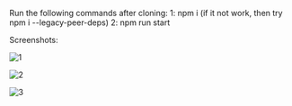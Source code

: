 Run the following commands after cloning:
1: npm i (if it not work, then try npm i --legacy-peer-deps)
2: npm run start

Screenshots:

![1](https://github.com/DadhSahb/E-learning/assets/88159702/b3a3642b-9f3d-4569-a232-ad4f88621036)

![2](https://github.com/DadhSahb/E-learning/assets/88159702/98fb3326-3059-4e32-a1b5-22ee57e8209f)

![3](https://github.com/DadhSahb/E-learning/assets/88159702/b15732e8-a25f-4749-94b7-cf1b3dd3c233)


